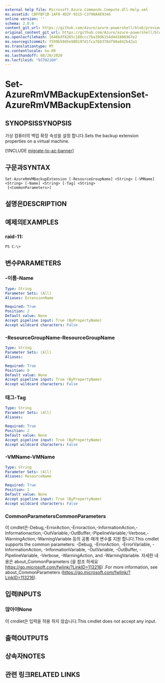 ```yaml
---
external help file: Microsoft.Azure.Commands.Compute.dll-Help.xml
ms.assetid: CBFFBF1B-1AF0-4D2F-9315-C3790A4E9346
online version: ''
schema: 2.0.0
content_git_url: https://github.com/Azure/azure-powershell/blob/preview/src/ResourceManager/Compute/Stack/Commands.Compute/help/Set-AzureRmVMBackupExtension.md
original_content_git_url: https://github.com/Azure/azure-powershell/blob/preview/src/ResourceManager/Compute/Stack/Commands.Compute/help/Set-AzureRmVMBackupExtension.md
ms.openlocfilehash: 1646bdf8265c188ccc7ba39d6154d441806967e2
ms.sourcegitcommit: f599b50d5e980197d1fca769378df90a842b42a1
ms.translationtype: MT
ms.contentlocale: ko-KR
ms.lasthandoff: 08/20/2020
ms.locfileid: "93702160"
---
```

# <span data-ttu-id="04944-101">Set-AzureRmVMBackupExtension</span><span class="sxs-lookup"><span data-stu-id="04944-101">Set-AzureRmVMBackupExtension</span></span>

## <span data-ttu-id="04944-102">SYNOPSIS</span><span class="sxs-lookup"><span data-stu-id="04944-102">SYNOPSIS</span></span>
<span data-ttu-id="04944-103">가상 컴퓨터의 백업 확장 속성을 설정 합니다.</span><span class="sxs-lookup"><span data-stu-id="04944-103">Sets the backup extension properties on a virtual machine.</span></span>

[!INCLUDE [migrate-to-az-banner](../../includes/migrate-to-az-banner.md)]

## <span data-ttu-id="04944-104">구문과</span><span class="sxs-lookup"><span data-stu-id="04944-104">SYNTAX</span></span>

```
Set-AzureRmVMBackupExtension [-ResourceGroupName] <String> [-VMName] <String> [-Name] <String> [-Tag] <String>
 [<CommonParameters>]
```

## <span data-ttu-id="04944-105">설명은</span><span class="sxs-lookup"><span data-stu-id="04944-105">DESCRIPTION</span></span>

## <span data-ttu-id="04944-106">예제의</span><span class="sxs-lookup"><span data-stu-id="04944-106">EXAMPLES</span></span>

### <span data-ttu-id="04944-107">raid-1</span><span class="sxs-lookup"><span data-stu-id="04944-107">1:</span></span>
```
PS C:\> 
```

## <span data-ttu-id="04944-108">변수</span><span class="sxs-lookup"><span data-stu-id="04944-108">PARAMETERS</span></span>

### <span data-ttu-id="04944-109">-이름</span><span class="sxs-lookup"><span data-stu-id="04944-109">-Name</span></span>
```yaml
Type: String
Parameter Sets: (All)
Aliases: ExtensionName

Required: True
Position: 2
Default value: None
Accept pipeline input: True (ByPropertyName)
Accept wildcard characters: False
```

### <span data-ttu-id="04944-110">-ResourceGroupName</span><span class="sxs-lookup"><span data-stu-id="04944-110">-ResourceGroupName</span></span>
```yaml
Type: String
Parameter Sets: (All)
Aliases: 

Required: True
Position: 0
Default value: None
Accept pipeline input: True (ByPropertyName)
Accept wildcard characters: False
```

### <span data-ttu-id="04944-111">태그</span><span class="sxs-lookup"><span data-stu-id="04944-111">-Tag</span></span>
```yaml
Type: String
Parameter Sets: (All)
Aliases: 

Required: True
Position: 2
Default value: None
Accept pipeline input: True (ByPropertyName)
Accept wildcard characters: False
```

### <span data-ttu-id="04944-112">-VMName</span><span class="sxs-lookup"><span data-stu-id="04944-112">-VMName</span></span>
```yaml
Type: String
Parameter Sets: (All)
Aliases: ResourceName

Required: True
Position: 1
Default value: None
Accept pipeline input: True (ByPropertyName)
Accept wildcard characters: False
```

### <span data-ttu-id="04944-113">CommonParameters</span><span class="sxs-lookup"><span data-stu-id="04944-113">CommonParameters</span></span>
<span data-ttu-id="04944-114">이 cmdlet은-Debug,-ErrorAction,-Erroraction,-InformationAction,-Informationaction,-OutVariable,-OutBuffer,-PipelineVariable,-Verbose,-WarningAction,-WarningVariable 등의 공통 매개 변수를 지원 합니다.</span><span class="sxs-lookup"><span data-stu-id="04944-114">This cmdlet supports the common parameters: -Debug, -ErrorAction, -ErrorVariable, -InformationAction, -InformationVariable, -OutVariable, -OutBuffer, -PipelineVariable, -Verbose, -WarningAction, and -WarningVariable.</span></span> <span data-ttu-id="04944-115">자세한 내용은 about_CommonParameters (을 참조 하세요 https://go.microsoft.com/fwlink/?LinkID=113216) .</span><span class="sxs-lookup"><span data-stu-id="04944-115">For more information, see about_CommonParameters (https://go.microsoft.com/fwlink/?LinkID=113216).</span></span>

## <span data-ttu-id="04944-116">입력</span><span class="sxs-lookup"><span data-stu-id="04944-116">INPUTS</span></span>

### <span data-ttu-id="04944-117">않아야</span><span class="sxs-lookup"><span data-stu-id="04944-117">None</span></span>
<span data-ttu-id="04944-118">이 cmdlet은 입력을 허용 하지 않습니다.</span><span class="sxs-lookup"><span data-stu-id="04944-118">This cmdlet does not accept any input.</span></span>

## <span data-ttu-id="04944-119">출력</span><span class="sxs-lookup"><span data-stu-id="04944-119">OUTPUTS</span></span>

## <span data-ttu-id="04944-120">상속자</span><span class="sxs-lookup"><span data-stu-id="04944-120">NOTES</span></span>

## <span data-ttu-id="04944-121">관련 링크</span><span class="sxs-lookup"><span data-stu-id="04944-121">RELATED LINKS</span></span>

